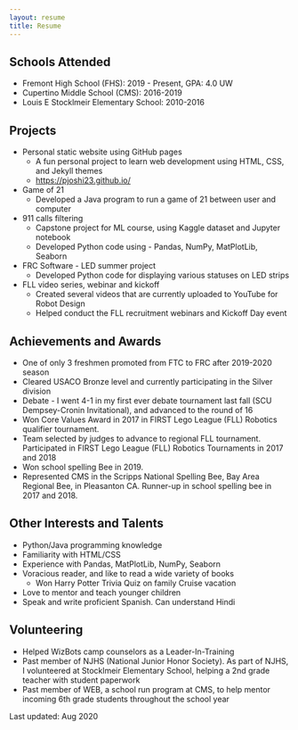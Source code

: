 ```yaml
---
layout: resume
title: Resume
---
```


## Schools Attended
* Fremont High School (FHS): 2019 - Present, GPA: 4.0 UW
* Cupertino Middle School (CMS): 2016-2019 
* Louis E Stocklmeir Elementary School: 2010-2016


## Projects
* Personal static website using GitHub pages
  * A fun personal project to learn web development using HTML, CSS, and Jekyll themes
  * https://pjoshi23.github.io/
* Game of 21
  * Developed a Java program to run a game of 21 between user and computer
* 911 calls filtering
  * Capstone project for ML course, using Kaggle dataset and Jupyter notebook
  * Developed Python code using - Pandas, NumPy, MatPlotLib, Seaborn
* FRC Software - LED summer project
  * Developed Python code for displaying various statuses on LED strips
* FLL video series, webinar and kickoff
  * Created several videos that are currently uploaded to YouTube for Robot Design
  * Helped conduct the FLL recruitment webinars and Kickoff Day event


## Achievements and Awards
* One of only 3 freshmen promoted from FTC to FRC after 2019-2020 season
* Cleared USACO Bronze level and currently participating in the Silver division
* Debate - I went 4-1 in my first ever debate tournament last fall (SCU Dempsey-Cronin Invitational), and advanced to the round of 16
* Won Core Values Award in 2017 in FIRST Lego League (FLL) Robotics qualifier tournament. 
 * Team selected by judges to advance to regional FLL tournament. 
Participated in FIRST Lego League (FLL) Robotics Tournaments in 2017 and 2018   
* Won school spelling Bee in 2019. 
 * Represented CMS in the Scripps National Spelling Bee, Bay Area Regional Bee, in Pleasanton CA. Runner-up in school spelling bee in 2017 and 2018.


## Other Interests and Talents
* Python/Java programming knowledge
* Familiarity with HTML/CSS
* Experience with Pandas, MatPlotLib, NumPy, Seaborn
* Voracious reader, and like to read a wide variety of books
  * Won Harry Potter Trivia Quiz on family Cruise vacation
* Love to mentor and teach younger children
* Speak and write proficient Spanish. Can understand Hindi

## Volunteering
* Helped WizBots camp counselors as a Leader-In-Training
* Past member of NJHS (National Junior Honor Society). As part of NJHS, I volunteered at Stocklmeir Elementary School, helping a 2nd grade teacher with student paperwork
* Past member of WEB, a school run program at CMS, to help mentor incoming 6th grade students throughout the school year








Last updated: Aug 2020 


